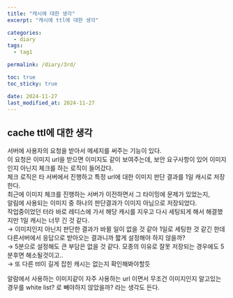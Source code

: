 ```yaml
---
title: "캐시에 대한 생각"
excerpt: "캐시에 ttl에 대한 생각"

categories:
  - diary
tags:
  - tag1

permalink: /diary/3rd/

toc: true
toc_sticky: true

date: 2024-11-27
last_modified_at: 2024-11-27
---
```


##  cache ttl에 대한 생각 
서버에 사용자의 요청을 받아서 메세지를 써주는 기능이 있다.  
이 요청은 이미지 url을 받으면 이미지도 같이 보여주는데, 보안 요구사항이 있어 이미지인지 아닌지 체크를 하는 로직이 들어갔다.  
체크 로직은 타 서버에서 진행하고 특정 url에 대한 이미지 판단 결과를 1일 캐시로 저장한다.  
최근에 이미지 체크를 진행하는 서버가 이전하면서 그 타이밍에 문제가 있었는지,  
알림에 사용되는 이미지 중 하나의 판단결과가 이미지 아님으로 저장되었다.  
작업중이었던 터라 바로 레디스에 가서 해당 캐시를 지우고 다시 세팅되게 해서 해결했지만 1일 캐시는 너무 긴 것 같다.  
&rarr; 이미지인지 아닌지 판단한 결과가 바뀔 일이 없을 것 같아 1일로 세팅한 것 같긴 한데 다른서버에서 응답으로 받아오는 결과니까 짧게 설정해야 하지 않을까?   
&rarr; 5분으로 설정해도 큰 부담은 없을 것 같다. 모종의 이유로 잘못 저장되는 경우에도 5분후면 해소될것이고..  
&rarr; 또 다른 ttl이 길게 잡힌 캐시는 없는지 확인해봐야할듯 

알람에서 사용하는 이미지같이 자주 사용하는 url 이면서 무조건 이미지인지 알고있는 경우를 white list? 로 빼야하지 않았을까? 라는 생각도 든다.



